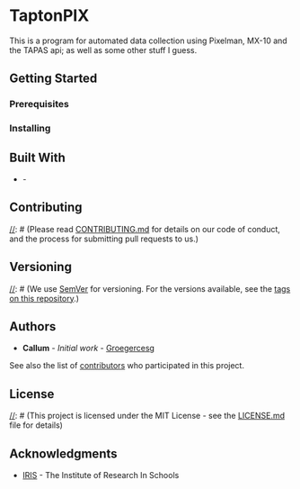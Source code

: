 # TaptonPIX

This is a program for automated data collection using Pixelman, MX-10 and the TAPAS api; as well as some other stuff I guess.

## Getting Started

[//]: # (These instructions will get you a copy of the project up and running on your local machine for development and testing purposes. See deployment for notes on how to deploy the project on a live system.)

### Prerequisites

[//]: # (What things you need to install the software and how to install them```Give examples```)

### Installing

[//]: # (A step by step series of examples that tell you have to get a development env runningSay what the step will be```Give the example```And repeat```until finished```End with an example of getting some data out of the system or using it for a little demo)

## Built With

* []() -

## Contributing

[//]: # (Please read [CONTRIBUTING.md](https://gist.github.com/PurpleBooth/b24679402957c63ec426) for details on our code of conduct, and the process for submitting pull requests to us.)

## Versioning

[//]: # (We use [SemVer](http://semver.org/) for versioning. For the versions available, see the [tags on this repository](https://github.com/your/project/tags).)

## Authors

* **Callum** - *Initial work* - [Groegercesg](https://www.c-e.sg/)

See also the list of [contributors](https://github.com/your/project/contributors) who participated in this project.

## License

[//]: # (This project is licensed under the MIT License - see the [LICENSE.md](LICENSE.md) file for details)

## Acknowledgments

* [IRIS](http://www.researchinschools.org/) - The Institute of Research In Schools

